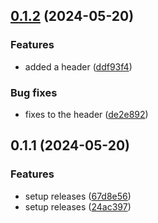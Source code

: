 

## [0.1.2](https://github.com/mr3nz1/next_crash_course/compare/0.1.1...0.1.2) (2024-05-20)


### Features

* added a header ([ddf93f4](https://github.com/mr3nz1/next_crash_course/commit/ddf93f4381be250647317718a7a092dc4053d929))


### Bug fixes

* fixes to the header ([de2e892](https://github.com/mr3nz1/next_crash_course/commit/de2e89204055af964ccea29bcebdbc3ab5da4033))

## 0.1.1 (2024-05-20)


### Features

* setup releases ([67d8e56](https://github.com/mr3nz1/next_crash_course/commit/67d8e56ded89a28dc52f0840e229a8a3c8acf446))
* setup releases ([24ac397](https://github.com/mr3nz1/next_crash_course/commit/24ac397a02f41c73e8b3ace41bd15f49cda7eb92))
